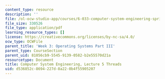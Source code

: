 ```yaml
---
content_type: resource
description: ''
file: /ol-ocw-studio-app/courses/6-033-computer-system-engineering-spring-2018/d536852c8694227d8a220b4f55905207_MIT6_033S18lec5.pdf
file_size: 330526
file_type: application/pdf
learning_resource_types: []
license: https://creativecommons.org/licenses/by-nc-sa/4.0/
ocw_type: OCWFile
parent_title: 'Week 3: Operating Systems Part III'
parent_type: CourseSection
parent_uid: 81056cb9-5545-9139-0582-b2e55570d21a
resourcetype: Document
title: Computer System Engineering, Lecture 5 Threads
uid: d536852c-8694-227d-8a22-0b4f55905207
---
```

